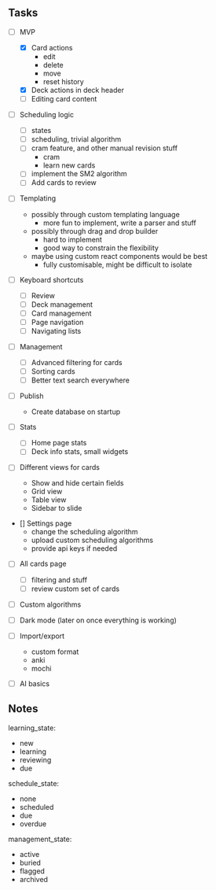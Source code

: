 ## Tasks

- [ ] MVP
    - [x] Card actions
        - edit
        - delete
        - move
        - reset history
    - [x] Deck actions in deck header
    - [ ] Editing card content

- [ ] Scheduling logic
    - [ ] states
    - [ ] scheduling, trivial algorithm
    - [ ] cram feature, and other manual revision stuff
        - cram
        - learn new cards
    - [ ] implement the SM2 algorithm
    - [ ] Add cards to review

- [ ] Templating
    - possibly through custom templating language
        - more fun to implement, write a parser and stuff
    - possibly through drag and drop builder
        - hard to implement
        - good way to constrain the flexibility
    - maybe using custom react components would be best
        - fully customisable, might be difficult to isolate

- [ ] Keyboard shortcuts
    - [ ] Review
    - [ ] Deck management
    - [ ] Card management
    - [ ] Page navigation
    - [ ] Navigating lists

- [ ] Management
    - [ ] Advanced filtering for cards
    - [ ] Sorting cards
    - [ ] Better text search everywhere

- [ ] Publish
    - Create database on startup

- [ ] Stats
    - [ ] Home page stats
    - [ ] Deck info stats, small widgets

- [ ] Different views for cards
    - Show and hide certain fields
    - Grid view
    - Table view
    - Sidebar to slide

- [] Settings page
    - change the scheduling algorithm
    - upload custom scheduling algorithms
    - provide api keys if needed

- [ ] All cards page
    - [ ] filtering and stuff
    - [ ] review custom set of cards

- [ ] Custom algorithms

- [ ] Dark mode (later on once everything is working)

- [ ] Import/export
    - custom format
    - anki
    - mochi

- [ ] AI basics

## Notes

learning_state:
- new
- learning
- reviewing
- due

schedule_state:
- none
- scheduled
- due
- overdue

management_state:
- active
- buried
- flagged
- archived
